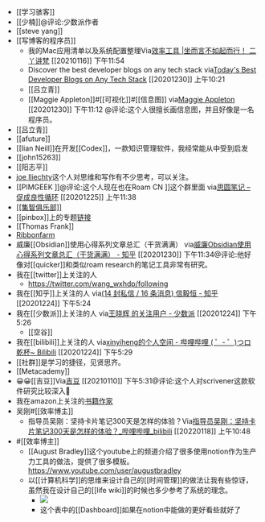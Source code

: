 - [[学习骇客]]
- [[少楠]]@评论:少数派作者
- [[steve yang]]
- [[写博客的程序员]]
    - 我的Mac应用清单以及系统配置整理Via[效率工具 |坐而言不如起而行！ 二丫讲梵](http://www.eryajf.net/category/%e6%95%88%e7%8e%87%e5%b7%a5%e5%85%b7) [[20210116]] 下午11:54
    - Discover the best developer blogs on any tech stack
via[Today's Best Developer Blogs on Any Tech Stack](https://bloggingfordevs.com/trends/)
[[20201230]] 上午10:21
    - [[吕立青]]
    - [[Maggie Appleton]]#[[可视化]]#[[信息图]]
via[Maggie Appleton](https://maggieappleton.com/)
[[20201230]] 下午11:12 @评论:这个人很擅长画信息图，并且好像是一名程序员。
- [[吕立青]]
- [[afuture]]
- [[Iian Neill]]在开发[[Codex]]，一款知识管理软件，我经常能从中受到启发
- [[john15263]]
- [[阳志平]]
- [joe lliechty](https://joelliechty.wordpress.com/2020/12/28/you-are-only-as-creative-as-your-network/)这个人对思维和写作有不少思考，可以关注。
- [[PIMGEEK ]]@评论:这个人现在也在Roam CN ]]这个群里面
via[思圆笔记 – 促成良性循环](https://hintsnet.com/pimgeek/)
[[20201225]] 上午11:38
- [[[集智俱乐部]]](https://swarma.org/)
- [[pinbox]]上的专题[链接](https://withpinbox.com/collection/354329?category=all&name=%E6%95%88%E7%8E%87%E4%BD%9C%E8%80%85)
- [[Thomas Frank]]
- [Ribbonfarm](https://www.ribbonfarm.com/)
- 威廉[[Obsidian]]使用心得系列文章总汇（干货满满）
via[威廉Obsidian使用心得系列文章总汇（干货满满） - 知乎](https://zhuanlan.zhihu.com/p/336860525)
[[20201230]] 下午11:34@评论:他好像对[[quicker]]和类似roam research的笔记工具非常有研究。
- 我在[[twitter]]上关注的人
    - https://twitter.com/wang_wxhdp/following
- 我在[[知乎]]上关注的人
via[(14 封私信 / 16 条消息) 信毅恒 - 知乎](https://www.zhihu.com/people/wang-xiao-hui-33-40/following)
[[20201224]] 下午5:24
- 我在[[少数派]]上关注的人
via[王晓辉 的关注用户 - 少数派](https://sspai.com/u/xinyiheng/follow)
[[20201224]] 下午5:26
    - [[空谷]]
- 我在[[bilibili]]上关注的人
via[xinyiheng的个人空间 - 哔哩哔哩 ( ゜- ゜)つロ 乾杯~ Bilibili](https://space.bilibili.com/442698571/fans/follow)
[[20201224]] 下午5:29
- [[社群]]是学习的捷径，见贤思齐。
- [[Metacademy]]
- 😀😀[[吉豆]]Via[吉豆](https://sinkinact.lofter.com/?page=2&t=1397201293988) [[20210110]] 下午5:31@评论:这个人对scrivener这款软件研究比较深入
- 我在amazon上关注的[书籍作家](https://www.amazon.com/gp/profile/amzn1.account.AGINEYVSZWY4VCQKUA5GGCIBIIXQ/follows/ref=prof_o_fol_mng)
- 吴刚#[[效率博主]]
    - 指导员吴刚：坚持卡片笔记300天是怎样的体验？Via[指导员吴刚：坚持卡片笔记300天是怎样的体验？_哔哩哔哩_bilibili](https://www.bilibili.com/video/BV1gS4y1f7cH#/) [[20220118]] 上午10:48
- #[[效率博主]]
    - [[August Bradley]]这个youtube上的频道介绍了很多使用notion作为生产力工具的做法，提供了很多模板。https://www.youtube.com/user/augustbradley
    - 以[[计算机科学]]的思维来设计自己的[[时间管理]]的做法让我有些惊讶，虽然我在设计自己的[[life wiki]]的时候也多少参考了系统的理念。
        - ![](https://firebasestorage.googleapis.com/v0/b/firescript-577a2.appspot.com/o/imgs%2Fapp%2Fxinyiheng%2FJG5HaQAK36.png?alt=media&token=2feb9a31-53d0-40e8-a250-d0f7772003b8)
        - 这个表中的[[Dashboard]]如果在notion中能做的更好看些就好了
